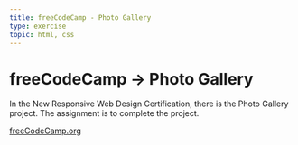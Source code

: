 ```yaml
---
title: freeCodeCamp - Photo Gallery
type: exercise
topic: html, css
---
```


# freeCodeCamp → Photo Gallery

In the New Responsive Web Design Certification, there is the Photo Gallery project. The assignment is to complete the project.

[freeCodeCamp.org](https://www.freecodecamp.org/learn/2022/responsive-web-design/)
